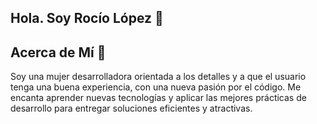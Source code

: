 ## Hola. Soy Rocío López 👋

## Acerca de Mí 🌟
Soy una mujer desarrolladora orientada a los detalles y a que el usuario tenga una buena experiencia, con una nueva pasión por el código. Me encanta aprender nuevas tecnologías y aplicar las mejores prácticas de desarrollo para entregar soluciones eficientes y atractivas.


<!--
**rocio-ld/rocio-ld** is a ✨ _special_ ✨ repository because its `README.md` (this file) appears on your GitHub profile.

### Proyectos Destacados

**Aplicación para realizar búsquedas de películas anime alimentada de API **  
_Javascript, HTML5 y CSS_  
Una aplicación web para gestionar la búsqueda de películas Anime alimentada de API, dónde además de realizar la búsqueda puedes seleccionar tu favorita y eliminarla de la lista de favoritos y la info se queda guardada en el local Storage.  
Repositorio en GitHub: [github.com/rocio-ld/PaginaWeb-Anime-rocio-ld]([https://github.com/rocio-ld/PaginaWeb-Anime-rocio-ld)])


Here are some ideas to get you started:

- 🔭 I’m currently working on ...
- 🌱 I’m currently learning ...
- 👯 I’m looking to collaborate on ...
- 🤔 I’m looking for help with ...
- 💬 Ask me about ...
- 📫 How to reach me: ...
- 😄 Pronouns: ...
- ⚡ Fun fact: ...
-->
